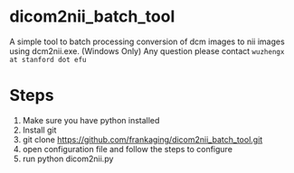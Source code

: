 # dicom2nii_batch_tool
A simple tool to batch processing conversion of dcm images to nii images using dcm2nii.exe. (Windows Only)
Any question please contact ```wuzhengx at stanford dot efu```
# Steps
1. Make sure you have python installed
2. Install git
3. git clone https://github.com/frankaging/dicom2nii_batch_tool.git
4. open configuration file and follow the steps to configure
5. run python dicom2nii.py
